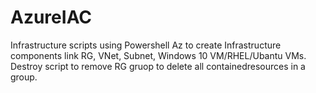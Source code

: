 # AzureIAC
Infrastructure scripts using Powershell Az to create Infrastructure components link RG, VNet, Subnet, Windows 10 VM/RHEL/Ubantu VMs. Destroy script to remove RG gruop to delete all containedresources in a group.

